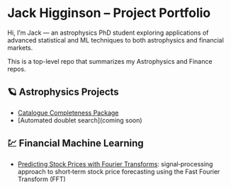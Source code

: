 # Jack Higginson – Project Portfolio


Hi, I’m Jack — an astrophysics PhD student exploring applications of advanced statistical and ML techniques to both astrophysics and financial markets.

This is a top-level repo that summarizes my Astrophysics and Finance repos.


## 🪐 Astrophysics Projects
- [Catalogue Completeness Package](https://github.com/jbhiggi/Completeness-Correction-for-Quasar-Spectra.git)
- [Automated doublet search](coming soon)

## 💹 Financial Machine Learning
- [Predicting Stock Prices with Fourier Transforms](https://github.com/jbhiggi/Predicting-Stock-Prices-with-Fourier-Transforms): signal‑processing approach to short‑term stock price forecasting using the Fast Fourier Transform (FFT)
